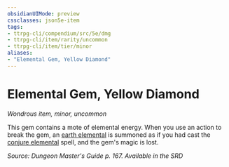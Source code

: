 ```yaml
---
obsidianUIMode: preview
cssclasses: json5e-item
tags:
- ttrpg-cli/compendium/src/5e/dmg
- ttrpg-cli/item/rarity/uncommon
- ttrpg-cli/item/tier/minor
aliases: 
- "Elemental Gem, Yellow Diamond"
---
```

# Elemental Gem, Yellow Diamond
*Wondrous item, minor, uncommon*  



This gem contains a mote of elemental energy. When you use an action to break the gem, an [earth elemental](/CLI/bestiary/elemental/earth-elemental.md) is summoned as if you had cast the [conjure elemental](/CLI/spells/conjure-elemental.md) spell, and the gem's magic is lost.

*Source: Dungeon Master's Guide p. 167. Available in the <span title='Systems Reference Document (5.1)'>SRD</span>*